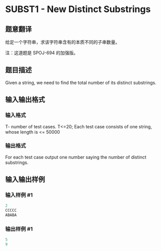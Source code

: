 # SUBST1 - New Distinct Substrings

## 题意翻译

给定一个字符串，求该字符串含有的本质不同的子串数量。

注：这道题是 SPOJ-694 的加强版。

## 题目描述

 Given a string, we need to find the total number of its distinct substrings.

## 输入输出格式

### 输入格式

 T- number of test cases. T<=20; Each test case consists of one string, whose length is <= 50000

### 输出格式

 For each test case output one number saying the number of distinct substrings.

## 输入输出样例

### 输入样例 #1

```cpp
2
CCCCC
ABABA
```


### 输出样例 #1

```cpp
5
9
```


